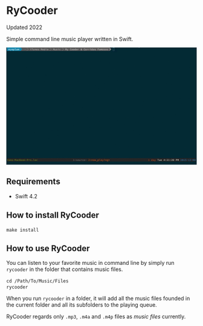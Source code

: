 # RyCooder 

Updated 2022


Simple command line music player written in Swift.

![](./Assets/demo.gif)

## Requirements

- Swift 4.2

## How to install RyCooder

```
make install
```

## How to use RyCooder

You can listen to your favorite music in command line by simply run `rycooder` in the folder that contains music files.

```
cd /Path/To/Music/Files
rycooder
```

When you run `rycooder` in a folder, it will add all the music files founded in the current folder and all its subfolders to the playing queue. 

RyCooder regards only `.mp3`, `.m4a` and `.m4p` files as _music files_ currently.

